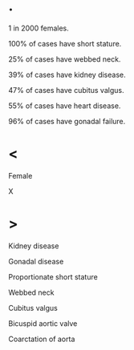 # .

1 in 2000 females.

100% of cases have short stature.

25% of cases have webbed neck.

39% of cases have kidney disease.

47% of cases have cubitus valgus.

55% of cases have heart disease.

96% of cases have gonadal failure.

# <

Female

X

# >


Kidney disease

Gonadal disease

Proportionate short stature

Webbed neck

Cubitus valgus

Bicuspid aortic valve

Coarctation of aorta

